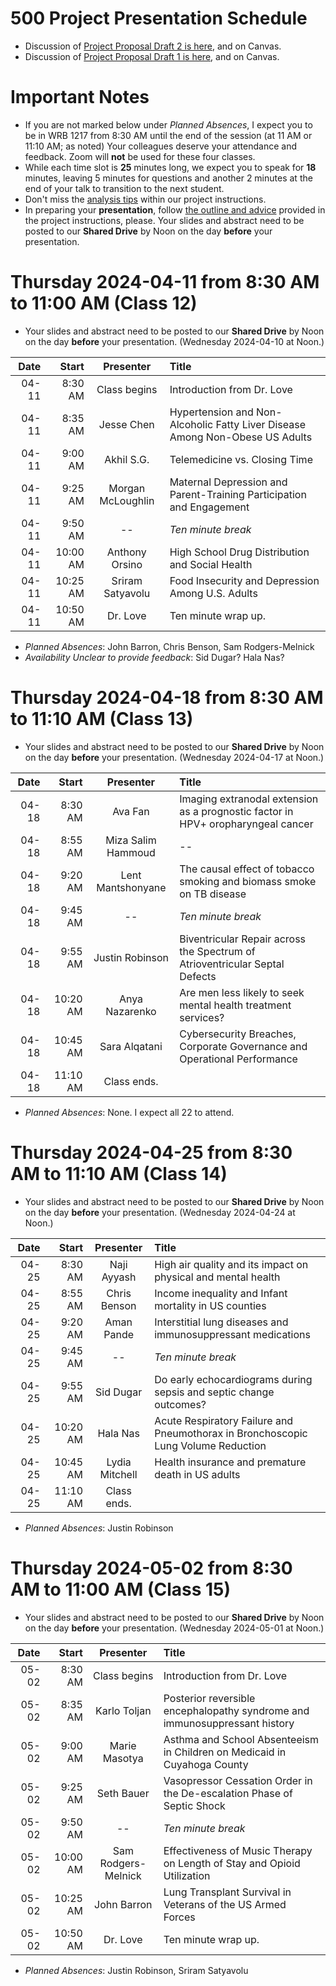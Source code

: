 # 500 Project Presentation Schedule

- Discussion of [Project Proposal Draft 2 is here](https://github.com/THOMASELOVE/500-classes-2024/blob/main/project/proposal2.md), and on Canvas.
- Discussion of [Project Proposal Draft 1 is here](https://github.com/THOMASELOVE/500-classes-2024/blob/main/project/proposal1.md), and on Canvas.

# Important Notes

- If you are not marked below under *Planned Absences*, I expect you to be in WRB 1217 from 8:30 AM until the end of the session (at 11 AM or 11:10 AM; as noted) Your colleagues deserve your attendance and feedback. Zoom will **not** be used for these four classes.
- While each time slot is **25** minutes long, we expect you to speak for **18** minutes, leaving 5 minutes for questions and another 2 minutes at the end of your talk to  transition to the next student.
- Don't miss the [analysis tips](https://thomaselove.github.io/500-2024/proj500.html#analysis-tips) within our project instructions.
- In preparing your **presentation**, follow [the outline and advice](https://thomaselove.github.io/500-2024/proj500.html#the-presentation) provided in the project instructions, please. Your slides and abstract need to be posted to our **Shared Drive** by Noon on the day **before** your presentation.

# Thursday 2024-04-11 from 8:30 AM to 11:00 AM (Class 12)

- Your slides and abstract need to be posted to our **Shared Drive** by Noon on the day **before** your presentation. (Wednesday 2024-04-10 at Noon.)

Date | Start | Presenter | Title
------: | -------: | :----------------: | :----------------------------------------------------------
04-11 | 8:30 AM | Class begins | Introduction from Dr. Love
04-11 | 8:35 AM | Jesse Chen | Hypertension and Non-Alcoholic Fatty Liver Disease Among Non-Obese US Adults
04-11 | 9:00 AM | Akhil S.G. | Telemedicine vs. Closing Time
04-11 | 9:25 AM | Morgan McLoughlin | Maternal Depression and Parent-Training Participation and Engagement
04-11 | 9:50 AM | -- | *Ten minute break*
04-11 | 10:00 AM | Anthony Orsino | High School Drug Distribution and Social Health
04-11 | 10:25 AM | Sriram Satyavolu | Food Insecurity and Depression Among U.S. Adults
04-11 | 10:50 AM | Dr. Love | Ten minute wrap up.

- *Planned Absences*: John Barron, Chris Benson, Sam Rodgers-Melnick
- *Availability Unclear to provide feedback*: Sid Dugar? Hala Nas?

# Thursday 2024-04-18 from 8:30 AM to 11:10 AM (Class 13)

- Your slides and abstract need to be posted to our **Shared Drive** by Noon on the day **before** your presentation. (Wednesday 2024-04-17 at Noon.)

Date | Start | Presenter | Title
------: | -------: | :----------------: | :----------------------------------------------------------
04-18 | 8:30 AM | Ava Fan | Imaging extranodal extension as a prognostic factor in HPV+ oropharyngeal cancer
04-18 | 8:55 AM | Miza Salim Hammoud | --
04-18 | 9:20 AM | Lent Mantshonyane | The causal effect of tobacco smoking and biomass smoke on TB disease
04-18 | 9:45 AM | -- | *Ten minute break*
04-18 | 9:55 AM | Justin Robinson | Biventricular Repair across the Spectrum of Atrioventricular Septal Defects
04-18 | 10:20 AM | Anya Nazarenko | Are men less likely to seek mental health treatment services?
04-18 | 10:45 AM | Sara Alqatani | Cybersecurity Breaches, Corporate Governance and Operational Performance
04-18 | 11:10 AM | Class ends.

- *Planned Absences*: None. I expect all 22 to attend.

# Thursday 2024-04-25 from 8:30 AM to 11:10 AM (Class 14)

- Your slides and abstract need to be posted to our **Shared Drive** by Noon on the day **before** your presentation. (Wednesday 2024-04-24 at Noon.)

Date | Start | Presenter | Title
------: | -------: | :----------------: | :----------------------------------------------------------
04-25 | 8:30 AM | Naji Ayyash | High air quality and its impact on physical and mental health
04-25 | 8:55 AM | Chris Benson | Income inequality and Infant mortality in US counties
04-25 | 9:20 AM | Aman Pande | Interstitial lung diseases and immunosuppressant medications
04-25 | 9:45 AM | -- | *Ten minute break*
04-25 | 9:55 AM | Sid Dugar | Do early echocardiograms during sepsis and septic change outcomes? 
04-25 | 10:20 AM | Hala Nas | Acute Respiratory Failure and Pneumothorax in Bronchoscopic Lung Volume Reduction
04-25 | 10:45 AM | Lydia Mitchell | Health insurance and premature death in US adults
04-25 | 11:10 AM | Class ends.

- *Planned Absences*: Justin Robinson

# Thursday 2024-05-02 from 8:30 AM to 11:00 AM (Class 15)

- Your slides and abstract need to be posted to our **Shared Drive** by Noon on the day **before** your presentation. (Wednesday 2024-05-01 at Noon.)

Date | Start | Presenter | Title
------: | -------: | :----------------: | :----------------------------------------------------------
05-02 | 8:30 AM | Class begins | Introduction from Dr. Love
05-02 | 8:35 AM | Karlo Toljan | Posterior reversible encephalopathy syndrome and immunosuppressant history
05-02 | 9:00 AM | Marie Masotya | Asthma and School Absenteeism in Children on Medicaid in Cuyahoga County
05-02 | 9:25 AM | Seth Bauer | Vasopressor Cessation Order in the De-escalation Phase of Septic Shock
05-02 | 9:50 AM | -- | *Ten minute break*
05-02 | 10:00 AM | Sam Rodgers-Melnick | Effectiveness of Music Therapy on Length of Stay and Opioid Utilization
05-02 | 10:25 AM | John Barron | Lung Transplant Survival in Veterans of the US Armed Forces
05-02 | 10:50 AM | Dr. Love | Ten minute wrap up.

- *Planned Absences*: Justin Robinson, Sriram Satyavolu

